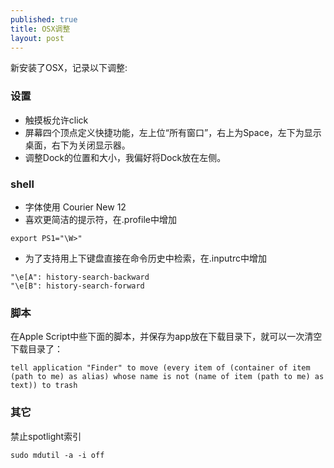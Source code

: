 ```yaml
---
published: true
title: OSX调整
layout: post
---
```


新安装了OSX，记录以下调整:

### 设置
- 触摸板允许click
- 屏幕四个顶点定义快捷功能，左上位“所有窗口”，右上为Space，左下为显示桌面，右下为关闭显示器。
- 调整Dock的位置和大小，我偏好将Dock放在左侧。


### shell
- 字体使用 Courier New 12
- 喜欢更简洁的提示符，在.profile中增加
```
export PS1="\W>"
```
- 为了支持用上下键盘直接在命令历史中检索，在.inputrc中增加
```
"\e[A": history-search-backward
"\e[B": history-search-forward
```

### 脚本

在Apple Script中些下面的脚本，并保存为app放在下载目录下，就可以一次清空下载目录了：
```
tell application "Finder" to move (every item of (container of item (path to me) as alias) whose name is not (name of item (path to me) as text)) to trash
```

### 其它

禁止spotlight索引
```
sudo mdutil -a -i off
```
